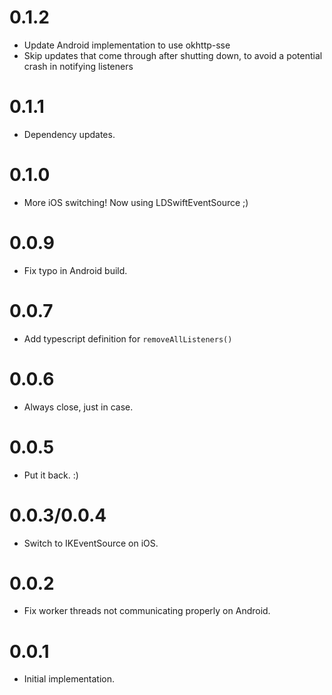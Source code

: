 0.1.2
=====

* Update Android implementation to use okhttp-sse
* Skip updates that come through after shutting down, to avoid
  a potential crash in notifying listeners

0.1.1
=====

* Dependency updates.

0.1.0
=====

* More iOS switching! Now using LDSwiftEventSource ;)

0.0.9
=====

* Fix typo in Android build.

0.0.7
=====

* Add typescript definition for `removeAllListeners()`

0.0.6
=====

* Always close, just in case.

0.0.5
=====

* Put it back.  :)

0.0.3/0.0.4
===========

* Switch to IKEventSource on iOS.

0.0.2
=====

* Fix worker threads not communicating properly on Android.

0.0.1
=====

* Initial implementation.
